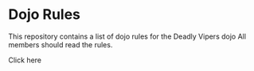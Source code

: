 Dojo Rules
==========

This repository contains a list of dojo rules for the Deadly Vipers dojo
All members should read the rules.
<link rel="alternate" href="https://github.com/deadlyvipers">Click here</link>

